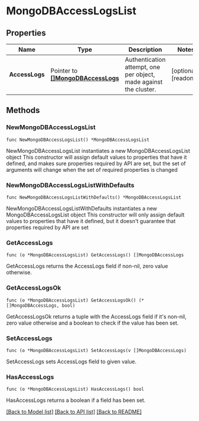 # MongoDBAccessLogsList

## Properties

Name | Type | Description | Notes
------------ | ------------- | ------------- | -------------
**AccessLogs** | Pointer to [**[]MongoDBAccessLogs**](MongoDBAccessLogs.md) | Authentication attempt, one per object, made against the cluster. | [optional] [readonly] 

## Methods

### NewMongoDBAccessLogsList

`func NewMongoDBAccessLogsList() *MongoDBAccessLogsList`

NewMongoDBAccessLogsList instantiates a new MongoDBAccessLogsList object
This constructor will assign default values to properties that have it defined,
and makes sure properties required by API are set, but the set of arguments
will change when the set of required properties is changed

### NewMongoDBAccessLogsListWithDefaults

`func NewMongoDBAccessLogsListWithDefaults() *MongoDBAccessLogsList`

NewMongoDBAccessLogsListWithDefaults instantiates a new MongoDBAccessLogsList object
This constructor will only assign default values to properties that have it defined,
but it doesn't guarantee that properties required by API are set

### GetAccessLogs

`func (o *MongoDBAccessLogsList) GetAccessLogs() []MongoDBAccessLogs`

GetAccessLogs returns the AccessLogs field if non-nil, zero value otherwise.

### GetAccessLogsOk

`func (o *MongoDBAccessLogsList) GetAccessLogsOk() (*[]MongoDBAccessLogs, bool)`

GetAccessLogsOk returns a tuple with the AccessLogs field if it's non-nil, zero value otherwise
and a boolean to check if the value has been set.

### SetAccessLogs

`func (o *MongoDBAccessLogsList) SetAccessLogs(v []MongoDBAccessLogs)`

SetAccessLogs sets AccessLogs field to given value.

### HasAccessLogs

`func (o *MongoDBAccessLogsList) HasAccessLogs() bool`

HasAccessLogs returns a boolean if a field has been set.

[[Back to Model list]](../README.md#documentation-for-models) [[Back to API list]](../README.md#documentation-for-api-endpoints) [[Back to README]](../README.md)


